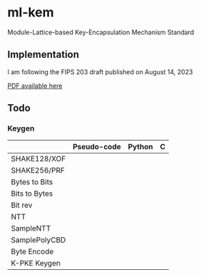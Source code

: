 # ml-kem
Module-Lattice-based Key-Encapsulation Mechanism Standard

## Implementation
I am following the FIPS 203 draft published on August 14, 2023 

[PDF available here](https://doi.org/10.6028/NIST.FIPS.203.ipd)

## Todo

### Keygen
|               | Pseudo-code | Python | C |
|---------------|-------------|--------|---|
| SHAKE128/XOF  |             |        |   |
| SHAKE256/PRF  |             |        |   |
| Bytes to Bits |             |        |   |
| Bits to Bytes |             |        |   |
| Bit rev       |             |        |   |
| NTT           |             |        |   |
| SampleNTT     |             |        |   |
| SamplePolyCBD |             |        |   |
| Byte Encode   |             |        |   |
| K-PKE Keygen  |             |        |   |
